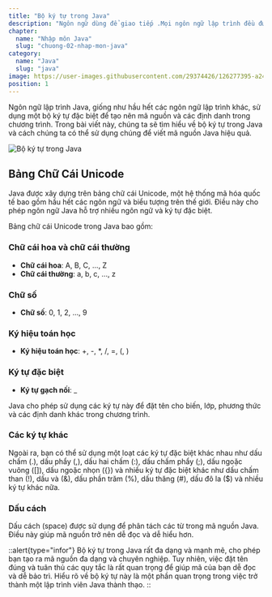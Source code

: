 ```yaml
---
title: "Bộ ký tự trong Java"
description: "Ngôn ngữ dùng để giao tiếp .Mọi ngôn ngữ lập trình đều được xây dựng từ một bộ ký tự nào đó. Ngôn ngữ Java cũng vậy, và bài này chúng ta cùng tìm hiểu xem bộ ký tự trong Java nhé"
chapter:
  name: "Nhập môn Java"
  slug: "chuong-02-nhap-mon-java"
category:
  name: "Java"
  slug: "java"
image: https://user-images.githubusercontent.com/29374426/126277395-a24c6713-0e4d-4d7d-9e56-9002ddb4c73a.png
position: 1
---
```


Ngôn ngữ lập trình Java, giống như hầu hết các ngôn ngữ lập trình khác, sử dụng một bộ ký tự đặc biệt để tạo nên mã nguồn và các định danh trong chương trình. Trong bài viết này, chúng ta sẽ tìm hiểu về bộ ký tự trong Java và cách chúng ta có thể sử dụng chúng để viết mã nguồn Java hiệu quả.

![Bộ ký tự trong Java](https://user-images.githubusercontent.com/29374426/126277395-a24c6713-0e4d-4d7d-9e56-9002ddb4c73a.png)

## Bảng Chữ Cái Unicode

Java được xây dựng trên bảng chữ cái Unicode, một hệ thống mã hóa quốc tế bao gồm hầu hết các ngôn ngữ và biểu tượng trên thế giới. Điều này cho phép ngôn ngữ Java hỗ trợ nhiều ngôn ngữ và ký tự đặc biệt.

Bảng chữ cái Unicode trong Java bao gồm:

### Chữ cái hoa và chữ cái thường

- **Chữ cái hoa**: A, B, C, ..., Z
- **Chữ cái thường**: a, b, c, ..., z

### Chữ số

- **Chữ số**: 0, 1, 2, ..., 9

### Ký hiệu toán học

- **Ký hiệu toán học**: +, -, \*, /, =, (, )

### Ký tự đặc biệt

- **Ký tự gạch nối**: \_

Java cho phép sử dụng các ký tự này để đặt tên cho biến, lớp, phương thức và các định danh khác trong chương trình.

### Các ký tự khác

Ngoài ra, bạn có thể sử dụng một loạt các ký tự đặc biệt khác nhau như dấu chấm (.), dấu phẩy (,), dấu hai chấm (:), dấu chấm phẩy (;), dấu ngoặc vuông ([]), dấu ngoặc nhọn ({}) và nhiều ký tự đặc biệt khác như dấu chấm than (!), dấu và (&), dấu phần trăm (%), dấu thăng (#), dấu đô la ($) và nhiều ký tự khác nữa.

### Dấu cách

Dấu cách (space) được sử dụng để phân tách các từ trong mã nguồn Java. Điều này giúp mã nguồn trở nên dễ đọc và dễ hiểu hơn.

::alert{type="infor"}
Bộ ký tự trong Java rất đa dạng và mạnh mẽ, cho phép bạn tạo ra mã nguồn đa dạng và chuyên nghiệp. Tuy nhiên, việc đặt tên đúng và tuân thủ các quy tắc là rất quan trọng để giúp mã của bạn dễ đọc và dễ bảo trì. Hiểu rõ về bộ ký tự này là một phần quan trọng trong việc trở thành một lập trình viên Java thành thạo.
::

